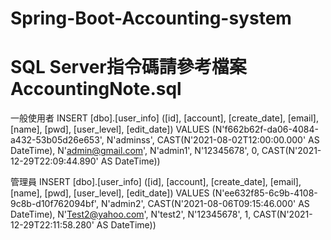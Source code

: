 # Spring-Boot-Accounting-system


# SQL Server指令碼請參考檔案AccountingNote.sql

一般使用者
INSERT [dbo].[user_info] ([id], [account], [create_date], [email], [name], [pwd], [user_level], [edit_date]) VALUES (N'f662b62f-da06-4084-a432-53b05d26e653', N'adminss', CAST(N'2021-08-02T12:00:00.000' AS DateTime), N'admin@gmail.com', N'admin1', N'12345678', 0, CAST(N'2021-12-29T22:09:44.890' AS DateTime))

管理員
INSERT [dbo].[user_info] ([id], [account], [create_date], [email], [name], [pwd], [user_level], [edit_date]) VALUES (N'ee632f85-6c9b-4108-9c8b-d10f762094bf', N'admin2', CAST(N'2021-08-06T09:15:46.000' AS DateTime), N'Test2@yahoo.com', N'test2', N'12345678', 1, CAST(N'2021-12-29T22:11:58.280' AS DateTime))

